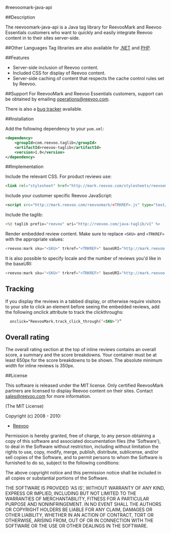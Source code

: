 #reevoomark-java-api

##Description

The reevoomark-java-api is a Java tag library for ReevooMark and Reevoo Essentials customers who want to quickly and easily integrate Reevoo content in to their sites server-side.

##Other Languages
Tag libraries are also available for [.NET](https://github.com/reevoo/reevoomark-dotnet-api) and [PHP](https://github.com/reevoo/reevoomark-php-api).

##Features

* Server-side inclusion of Reevoo content.
* Included CSS for display of Reevoo content.
* Server-side caching of content that respects the cache control rules set by Reevoo.

##Support
For ReevooMark and Reevoo Essentials customers, support can be obtained by emailing <operations@reevoo.com>.

There is also a [bug tracker](http://github.com/reevoo/reevoomark-java-api/issues) available.

##Installation

Add the following dependency to your `pom.xml`:

``` xml
<dependency>
    <groupId>com.reevoo.taglib</groupId>
    <artifactId>reevoo-taglib</artifactId>
    <version>1.0</version>
</dependency>
```

##Implementation

Include the relevant CSS. For product reviews use:

``` html
<link rel="stylesheet" href="http://mark.reevoo.com/stylesheets/reevoomark/embedded_reviews.css" type="text/css" />
```

Include your customer specific Reevoo JavaScript:

``` html
<script src="http://mark.reevoo.com/reevoomark/<TRKREF>.js" type="text/javascript"></script>
```

Include the taglib:

``` java
<%@ taglib prefix="reevoo" uri="http://reevoo.com/java-taglib/v1" %>
```

Render embedded review content. Make sure to replace `<SKU>` and `<TRKREF>` with the appropriate values:

``` java
<reevoo:mark sku="<SKU>" trkref="<TRKREF>" baseURI="http://mark.reevoo.com/reevoomark/embeddable_reviews.html" />
```

It is also possible to specify locale and the number of reviews you'd like in the baseURI:

``` java
<reevoo:mark sku="<SKU>" trkref="<TRKREF>" baseURI="http://mark.reevoo.com/reevoomark/fr-FR/10/embeddable_reviews.html" />
```

## Tracking

If you display the reviews in a tabbed display, or otherwise require visitors to your site to click an element before seeing the embedded reviews, add the following onclick attribute to track the clickthroughs:

``` html
  onclick="ReevooMark.track_click_through(‘<SKU>’)”
```

## Overall rating

The overall rating section at the top of inline reviews contains an overall score, a summary and the score breakdowns. Your container must be at least 650px for the score breakdowns to be shown. The absolute minimum width for inline reviews is 350px.

##License

This software is released under the MIT license.  Only certified ReevooMark partners
are licensed to display Reevoo content on their sites.  Contact <sales@reevoo.com> for
more information.

(The MIT License)

Copyright (c) 2008 - 2010:

* [Reevoo](http://www.reevoo.com)

Permission is hereby granted, free of charge, to any person obtaining
a copy of this software and associated documentation files (the
'Software'), to deal in the Software without restriction, including
without limitation the rights to use, copy, modify, merge, publish,
distribute, sublicense, and/or sell copies of the Software, and to
permit persons to whom the Software is furnished to do so, subject to
the following conditions:

The above copyright notice and this permission notice shall be
included in all copies or substantial portions of the Software.

THE SOFTWARE IS PROVIDED 'AS IS', WITHOUT WARRANTY OF ANY KIND,
EXPRESS OR IMPLIED, INCLUDING BUT NOT LIMITED TO THE WARRANTIES OF
MERCHANTABILITY, FITNESS FOR A PARTICULAR PURPOSE AND NONINFRINGEMENT.
IN NO EVENT SHALL THE AUTHORS OR COPYRIGHT HOLDERS BE LIABLE FOR ANY
CLAIM, DAMAGES OR OTHER LIABILITY, WHETHER IN AN ACTION OF CONTRACT,
TORT OR OTHERWISE, ARISING FROM, OUT OF OR IN CONNECTION WITH THE
SOFTWARE OR THE USE OR OTHER DEALINGS IN THE SOFTWARE.
